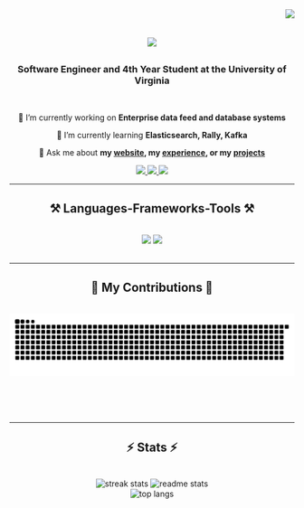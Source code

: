 <img align="right" src="https://visitor-badge.laobi.icu/badge?page_id=RyanLeyhe.RyanLeyhe" />

<h1 align="center">
    <img src="https://readme-typing-svg.herokuapp.com/?font=Righteous&size=35&center=true&vCenter=true&width=500&height=70&duration=4000&lines=Hi+There!+👋;+I'm+Ryan+Leyhe!;" />
</h1>

<h3 align="center">Software Engineer and 4th Year Student at the University of Virginia</h3>

<br/>

<div align="center">
 
 🔭 I’m currently working on **Enterprise data feed and database systems**
 
 🌱 I’m currently learning **Elasticsearch, Rally, Kafka**

💬 Ask me about **my [website](https://ryanleyhe.github.io/), my [experience](https://ryanleyhe.github.io/assets/Ryan_Leyhe_Resume_1.pdf), or my [projects](https://github.com/RyanLeyhe?tab=repositories)**

 </div>

 <div align="center"> 
  <a href="mailto:ryanleyhe8@gmail.com">
    <img src="https://img.shields.io/badge/Gmail-333333?style=for-the-badge&logo=gmail&logoColor=red" />
  </a>
  <a href="https://linkedin.com/in/ryan-leyhe" target="_blank">
    <img src="https://img.shields.io/badge/LinkedIn-0077B5?style=for-the-badge&logo=linkedin&logoColor=white" target="_blank" />
  </a>
  <a href="https://ryanleyhe.github.io" target="_blank">
     <img src="https://img.shields.io/badge/Portfolio-FF5722?style=for-the-badge&logo=todoist&logoColor=white" target="_blank" /> <!-- sqlite, safari, google-chrome are other good icon options -->
  </a>
</div>

<hr/>
 
<h2 align="center">⚒️ Languages-Frameworks-Tools ⚒️</h2>
<br/>
<div align="center">
    <img src="https://skillicons.dev/icons?i=python,java,html,css,react,git" />
    <img src="https://skillicons.dev/icons?i=javascript,aws,docker" /><br>
</div>

<br/>
<hr/>

<div align="center">
  <h2>🐍 My Contributions 🐍</h2>
  <br>
  <img alt="snake eating my contributions" src="https://raw.githubusercontent.com/RyanLeyhe/RyanLeyhe/output/github-contribution-grid-snake.svg" />
  
  <br/><br/><br/>
</div>

<hr/>

<h2 align="center">⚡ Stats ⚡</h2>
<br>
<div align=center>
  <img width=390 src="https://streak-stats.demolab.com/?user=RyanLeyhe&theme=react&border_radius=10" alt="streak stats"/>
  <img width=390 src="https://ryanleyhe-github-readme-stats.vercel.app/api?username=RyanLeyhe&count_private=true&show_icons=true&theme=react&rank_icon=github&border_radius=10" alt="readme stats" />
  <br/>
  <img width=325 align="center" src="https://github-readme-stats.vercel.app/api/top-langs/?username=RyanLeyhe&langs_count=8&layout=compact&theme=react&border_radius=10&size_weight=0.5&count_weight=0.5&exclude_repo=github-readme-stats" alt="top langs" />
</div>
